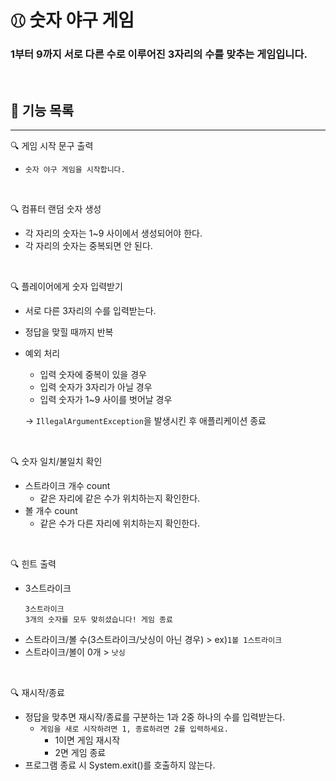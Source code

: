 # ⚾︎ 숫자 야구 게임
### 1부터 9까지 서로 다른 수로 이루어진 3자리의 수를 맞추는 게임입니다.

<br/>

## 📑 기능 목록

-----------------------------
🔍 게임 시작 문구 출력
  - `숫자 야구 게임을 시작합니다.`

<br/>

🔍 컴퓨터 랜덤 숫자 생성
  - 각 자리의 숫자는 1~9 사이에서 생성되어야 한다.
  - 각 자리의 숫자는 중복되면 안 된다.

<br/>

🔍 플레이어에게 숫자 입력받기
  - 서로 다른 3자리의 수를 입력받는다.
  - 정답을 맞힐 때까지 반복
  - 예외 처리
    - 입력 숫자에 중복이 있을 경우
    - 입력 숫자가 3자리가 아닐 경우
    - 입력 숫자가 1~9 사이를 벗어날 경우
    
    → `IllegalArgumentException`을 발생시킨 후 애플리케이션 종료
    
<br/>

🔍 숫자 일치/불일치 확인
  - 스트라이크 개수 count
    - 같은 자리에 같은 수가 위치하는지 확인한다.
  - 볼 개수 count
    - 같은 수가 다른 자리에 위치하는지 확인한다.

<br/>

🔍 힌트 출력
  - 3스트라이크
    ```
    3스트라이크
    3개의 숫자를 모두 맞히셨습니다! 게임 종료
    ```
  - 스트라이크/볼 수(3스트라이크/낫싱이 아닌 경우) > ex)`1볼 1스트라이크`️
  - 스트라이크/볼이 0개 > `낫싱`

<br/>

🔍 재시작/종료
  - 정답을 맞추면 재시작/종료를 구분하는 1과 2중 하나의 수를 입력받는다.️
    - `게임을 새로 시작하려면 1, 종료하려면 2를 입력하세요.` 
      - 1이면 게임 재시작 
      - 2면 게임 종료 
  - 프로그램 종료 시 System.exit()를 호출하지 않는다.
